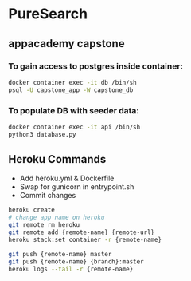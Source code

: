 # PureSearch
## appacademy capstone


### To gain access to postgres inside container:
```bash
docker container exec -it db /bin/sh
psql -U capstone_app -W capstone_db
```
### To populate DB with seeder data:
```bash
docker container exec -it api /bin/sh
python3 database.py
```


## Heroku Commands
- Add heroku.yml & Dockerfile
- Swap for gunicorn in entrypoint.sh
- Commit changes

```bash
heroku create
# change app name on heroku
git remote rm heroku
git remote add {remote-name} {remote-url}
heroku stack:set container -r {remote-name}

git push {remote-name} master
git push {remote-name} {branch}:master
heroku logs --tail -r {remote-name}
```
